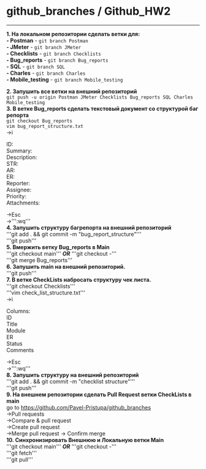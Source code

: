 # github_branches / Github_HW2
____
__1. На локальном репозитории сделать ветки для:__  
__- Postman__ - `git branch Postman`    
__- JMeter__ - `git branch JMeter`    
__- Checklists__ - `git branch Checklists`    
__- Bug_reports__ - `git branch Bug_reports`   
__- SQL__ - `git branch SQL`    
__- Charles__ - `git branch Charles`     
__- Mobile_testing__ - `git branch Mobile_testing`    
  
__2. Запушить все ветки на внешний репозиторий__  
`git push -u origin Postman JMeter Checklists Bug_reports SQL Charles Mobile_testing`  
__3. В ветке Bug_reports сделать текстовый документ со структурой баг репорта__  
`git checkout Bug_reports`  
`vim bug_report_structure.txt`  
->i  
  
ID:  
Summary:  
Description:  
STR:  
AR:  
ER:  
Reporter:  
Assignee:  
Priority:  
Attachments:  
  
->Esc  
->''':wq'''  
__4. Запушить структуру багрепорта на внешний репозиторий__  
'''git add . && git commit -m "bug_report_structure"'''  
'''git push'''  
__5. Вмержить ветку Bug_reports в Main__  
'''git checkout main''' ___OR___ '''git checkout -'''  
'''git merge Bug_reports'''  
__6. Запушить main на внешний репозиторий.__  
'''git push'''  
__7. В ветке CheckLists набросать структуру чек листа.__  
'''git checkout Checklists'''  
'''vim check_list_structure.txt'''  
->i  
  
Columns:  
ID  
Title  
Module  
ER  
Status  
Comments  
  
->Esc  
->''':wq'''  
__8. Запушить структуру на внешний репозиторий__  
'''git add . && git commit -m "checklist structure"'''  
'''git push'''  
__9. На внешнем репозитории сделать Pull Request ветки CheckLists в main__  
go to https://github.com/Pavel-Pristupa/github_branches  
->Pull requests  
->Compare & pull request  
->Create pull request  
->Merge pull request -> Confirm merge  
__10. Синхронизировать Внешнюю и Локальную ветки Main__  
'''git checkout main''' ___OR___ '''git checkout -'''  
'''git fetch'''  
'''git pull'''  
